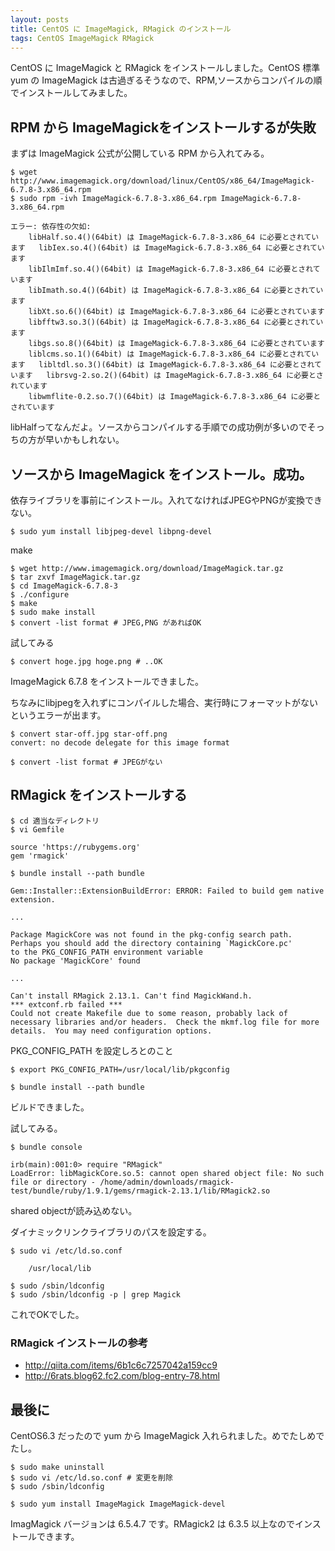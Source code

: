 ```yaml
---
layout: posts
title: CentOS に ImageMagick, RMagick のインストール
tags: CentOS ImageMagick RMagick
---
```


CentOS に ImageMagick と RMagick をインストールしました。CentOS 標準 yum の ImageMagick は古過ぎるそうなので、RPM,ソースからコンパイルの順でインストールしてみました。

## RPM から ImageMagickをインストールするが失敗

まずは ImageMagick 公式が公開している RPM から入れてみる。

    $ wget http://www.imagemagick.org/download/linux/CentOS/x86_64/ImageMagick-6.7.8-3.x86_64.rpm
    $ sudo rpm -ivh ImageMagick-6.7.8-3.x86_64.rpm ImageMagick-6.7.8-3.x86_64.rpm

    エラー: 依存性の欠如:
        libHalf.so.4()(64bit) は ImageMagick-6.7.8-3.x86_64 に必要とされています	libIex.so.4()(64bit) は ImageMagick-6.7.8-3.x86_64 に必要とされています
        libIlmImf.so.4()(64bit) は ImageMagick-6.7.8-3.x86_64 に必要とされています
        libImath.so.4()(64bit) は ImageMagick-6.7.8-3.x86_64 に必要とされています
        libXt.so.6()(64bit) は ImageMagick-6.7.8-3.x86_64 に必要とされています
        libfftw3.so.3()(64bit) は ImageMagick-6.7.8-3.x86_64 に必要とされています
        libgs.so.8()(64bit) は ImageMagick-6.7.8-3.x86_64 に必要とされています
        liblcms.so.1()(64bit) は ImageMagick-6.7.8-3.x86_64 に必要とされています	libltdl.so.3()(64bit) は ImageMagick-6.7.8-3.x86_64 に必要とされています	librsvg-2.so.2()(64bit) は ImageMagick-6.7.8-3.x86_64 に必要とされています
        libwmflite-0.2.so.7()(64bit) は ImageMagick-6.7.8-3.x86_64 に必要とされています

libHalfってなんだよ。ソースからコンパイルする手順での成功例が多いのでそっちの方が早いかもしれない。

## ソースから ImageMagick をインストール。成功。

依存ライブラリを事前にインストール。入れてなければJPEGやPNGが変換できない。

    $ sudo yum install libjpeg-devel libpng-devel

make

    $ wget http://www.imagemagick.org/download/ImageMagick.tar.gz
    $ tar zxvf ImageMagick.tar.gz
    $ cd ImageMagick-6.7.8-3
    $ ./configure
    $ make
    $ sudo make install
    $ convert -list format # JPEG,PNG があればOK

試してみる

    $ convert hoge.jpg hoge.png # ..OK

ImageMagick 6.7.8 をインストールできました。

  
ちなみにlibjpegを入れずにコンパイルした場合、実行時にフォーマットがないというエラーが出ます。

    $ convert star-off.jpg star-off.png 
    convert: no decode delegate for this image format

    $ convert -list format # JPEGがない


## RMagick をインストールする

    $ cd 適当なディレクトリ
    $ vi Gemfile

    source 'https://rubygems.org'
    gem 'rmagick'

    $ bundle install --path bundle

    Gem::Installer::ExtensionBuildError: ERROR: Failed to build gem native extension.
     
    ...
     
    Package MagickCore was not found in the pkg-config search path.
    Perhaps you should add the directory containing `MagickCore.pc'
    to the PKG_CONFIG_PATH environment variable
    No package 'MagickCore' found
    
    ...
    
    Can't install RMagick 2.13.1. Can't find MagickWand.h.
    *** extconf.rb failed ***
    Could not create Makefile due to some reason, probably lack of
    necessary libraries and/or headers.  Check the mkmf.log file for more
    details.  You may need configuration options.

PKG_CONFIG_PATH を設定しろとのこと

    $ export PKG_CONFIG_PATH=/usr/local/lib/pkgconfig

    $ bundle install --path bundle

ビルドできました。

試してみる。

    $ bundle console

    irb(main):001:0> require "RMagick"
    LoadError: libMagickCore.so.5: cannot open shared object file: No such file or directory - /home/admin/downloads/rmagick-test/bundle/ruby/1.9.1/gems/rmagick-2.13.1/lib/RMagick2.so

shared objectが読み込めない。

ダイナミックリンクライブラリのパスを設定する。

    $ sudo vi /etc/ld.so.conf

        /usr/local/lib

    $ sudo /sbin/ldconfig
    $ sudo /sbin/ldconfig -p | grep Magick

これでOKでした。

### RMagick インストールの参考

- <http://qiita.com/items/6b1c6c7257042a159cc9>
- <http://6rats.blog62.fc2.com/blog-entry-78.html>



## 最後に

CentOS6.3 だったので yum から ImageMagick 入れられました。めでたしめでたし。

    $ sudo make uninstall
    $ sudo vi /etc/ld.so.conf # 変更を削除
    $ sudo /sbin/ldconfig

    $ sudo yum install ImageMagick ImageMagick-devel

ImagMagick バージョンは 6.5.4.7 です。RMagick2 は 6.3.5 以上なのでインストールできます。



